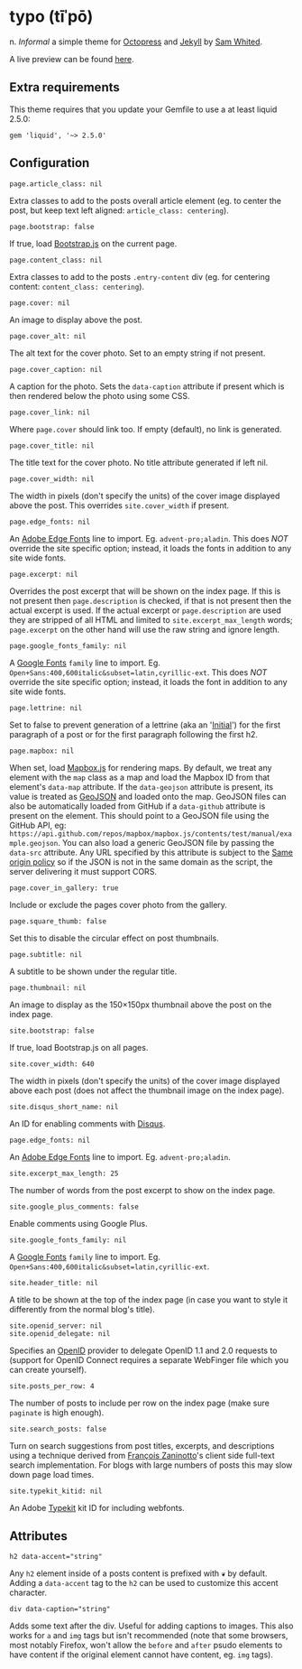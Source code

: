 # typo (tīˈpō)
n. _Informal_ a simple theme for [Octopress](http://octopress.org/) and
[Jekyll](http://jekyllrb.com/) by [Sam Whited](https://samwhited.com).

A live preview can be found [here](https://blog.samwhited.com).

## Extra requirements

This theme requires that you update your Gemfile to use a at least liquid 2.5.0:

    gem 'liquid', '~> 2.5.0'

## Configuration

    page.article_class: nil

Extra classes to add to the posts overall article element (eg. to center the
post, but keep text left aligned: `article_class: centering`).

    page.bootstrap: false

If true, load [Bootstrap.js](http://getbootstrap.com/2.3.2/javascript.html) on
the current page.

    page.content_class: nil

Extra classes to add to the posts `.entry-content` div (eg. for centering
content: `content_class: centering`).

    page.cover: nil

An image to display above the post.

    page.cover_alt: nil

The alt text for the cover photo. Set to an empty string if not present.

    page.cover_caption: nil

A caption for the photo. Sets the `data-caption` attribute if present which is
then rendered below the photo using some CSS.

    page.cover_link: nil

Where `page.cover` should link too. If empty (default), no link is generated.

    page.cover_title: nil

The title text for the cover photo. No title attribute generated if left nil.

    page.cover_width: nil

The width in pixels (don't specify the units) of the cover image displayed above
the post. This overrides `site.cover_width` if present.

    page.edge_fonts: nil

An [Adobe Edge Fonts](https://edgewebfonts.adobe.com/) line to import. Eg.
`advent-pro;aladin`. This does _NOT_ override the site specific option; instead,
it loads the fonts in addition to any site wide fonts.

    page.excerpt: nil

Overrides the post excerpt that will be shown on the index page. If this is not
present then `page.description` is checked, if that is not present then the
actual excerpt is used. If the actual excerpt or `page.description` are used
they are stripped of all HTML and limited to `site.excerpt_max_length` words;
`page.excerpt` on the other hand will use the raw string and ignore length.

    page.google_fonts_family: nil

A [Google Fonts](http://www.google.com/fonts#) `family` line to import. Eg.
`Open+Sans:400,600italic&subset=latin,cyrillic-ext`. This does _NOT_ override
the site specific option; instead, it loads the font in addition to any site
wide fonts.

    page.lettrine: nil

Set to false to prevent generation of a lettrine (aka an
'[Initial](https://en.wikipedia.org/wiki/Initial)') for the first paragraph of a
post or for the first paragraph following the first h2.

    page.mapbox: nil

When set, load [Mapbox.js](https://www.mapbox.com/mapbox.js) for rendering maps.
By default, we treat any element with the `map` class as a map and load the
Mapbox ID from that element's `data-map` attribute. If the `data-geojson`
attribute is present, its value is treated as [GeoJSON](http://geojson.org/) and
loaded onto the map. GeoJSON files can also be automatically loaded from GitHub
if a `data-github` attribute is present on the element. This should point to a
GeoJSON file using the GitHub API, eg:
`https://api.github.com/repos/mapbox/mapbox.js/contents/test/manual/example.geojson`.
You can also load a generic GeoJSON file by passing the `data-src` attribute.
Any URL specified by this attribute is subject to the
[Same origin policy](https://en.wikipedia.org/wiki/Same_origin_policy) so if the
JSON is not in the same domain as the script, the server delivering it must
support CORS.

    page.cover_in_gallery: true

Include or exclude the pages cover photo from the gallery.

    page.square_thumb: false

Set this to disable the circular effect on post thumbnails.

    page.subtitle: nil

A subtitle to be shown under the regular title.

    page.thumbnail: nil

An image to display as the 150×150px thumbnail above the post on the index page.

    site.bootstrap: false

If true, load Bootstrap.js on all pages.

    site.cover_width: 640

The width in pixels (don't specify the units) of the cover image displayed above
each post (does not affect the thumbnail image on the index page).

    site.disqus_short_name: nil

An ID for enabling comments with [Disqus](https://disqus.com/).

    page.edge_fonts: nil

An [Adobe Edge Fonts](https://edgewebfonts.adobe.com/) line to import. Eg.
`advent-pro;aladin`.

    site.excerpt_max_length: 25

The number of words from the post excerpt to show on the index page.

    site.google_plus_comments: false

Enable comments using Google Plus.

    site.google_fonts_family: nil

A [Google Fonts](http://www.google.com/fonts#) `family` line to import. Eg.
`Open+Sans:400,600italic&subset=latin,cyrillic-ext`.

    site.header_title: nil

A title to be shown at the top of the index page (in case you want to style it
differently from the normal blog's title).

    site.openid_server: nil
    site.openid_delegate: nil

Specifies an [OpenID](https://openid.net/) provider to delegate OpenID 1.1 and
2.0 requests to (support for OpenID Connect requires a separate WebFinger file
which you can create yourself).

    site.posts_per_row: 4

The number of posts to include per row on the index page (make sure `paginate`
is high enough).

    site.search_posts: false

Turn on search suggestions from post titles, excerpts, and descriptions using a
technique derived from [François Zaninotto](http://redotheweb.com/2013/05/15/client-side-full-text-search-in-css.html)'s
client side full-text search implementation. For blogs with large numbers of
posts this may slow down page load times.

    site.typekit_kitid: nil

An Adobe [Typekit](https://typekit.com) kit ID for including webfonts.

## Attributes

    h2 data-accent="string"

Any `h2` element inside of a posts content is prefixed with `❦` by default.
Adding a `data-accent` tag to the `h2` can be used to customize this accent
character.

    div data-caption="string"

Adds some text after the div. Useful for adding captions to images. This also
works for `a` and `img` tags but isn't recommended (note that some browsers,
most notably Firefox, won't allow the `before` and `after` psudo elements to
have content if the original element cannot have content, eg. `img` tags).
